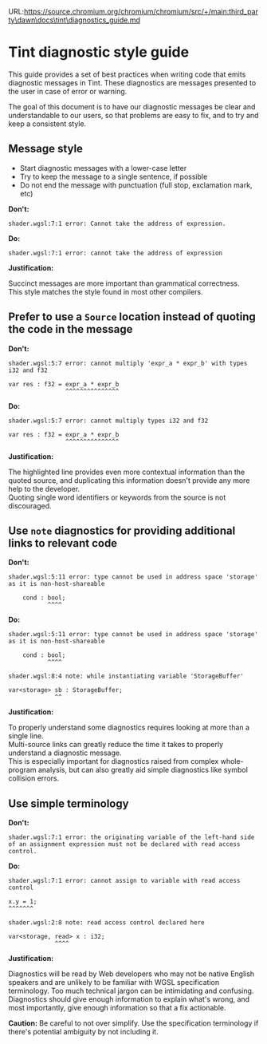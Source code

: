 URL:https://source.chromium.org/chromium/chromium/src/+/main:third_party\dawn\docs\tint\diagnostics_guide.md
# Tint diagnostic style guide

This guide provides a set of best practices when writing code that emits
diagnostic messages in Tint. These diagnostics are messages presented to the
user in case of error or warning.

The goal of this document is to have our diagnostic messages be clear and
understandable to our users, so that problems are easy to fix, and to try and
keep a consistent style.

## Message style

* Start diagnostic messages with a lower-case letter
* Try to keep the message to a single sentence, if possible
* Do not end the message with punctuation (full stop, exclamation mark, etc)

**Don't:**

```
shader.wgsl:7:1 error: Cannot take the address of expression.
```

**Do:**

```
shader.wgsl:7:1 error: cannot take the address of expression
```

**Justification:**

Succinct messages are more important than grammatical correctness. \
This style matches the style found in most other compilers.

## Prefer to use a `Source` location instead of quoting the code in the message

**Don't:**

```
shader.wgsl:5:7 error: cannot multiply 'expr_a * expr_b' with types i32 and f32

var res : f32 = expr_a * expr_b
                ^^^^^^^^^^^^^^^
```

**Do:**

```
shader.wgsl:5:7 error: cannot multiply types i32 and f32

var res : f32 = expr_a * expr_b
                ^^^^^^^^^^^^^^^
```

**Justification:**

The highlighted line provides even more contextual information than the quoted
source, and duplicating this information doesn't provide any more help to the
developer. \
Quoting single word identifiers or keywords from the source is not discouraged.

## Use `note` diagnostics for providing additional links to relevant code

**Don't:**

```
shader.wgsl:5:11 error: type cannot be used in address space 'storage' as it is non-host-shareable

    cond : bool;
           ^^^^
```

**Do:**

```
shader.wgsl:5:11 error: type cannot be used in address space 'storage' as it is non-host-shareable

    cond : bool;
           ^^^^

shader.wgsl:8:4 note: while instantiating variable 'StorageBuffer'

var<storage> sb : StorageBuffer;
             ^^
```

**Justification:**

To properly understand some diagnostics requires looking at more than a single
line. \
Multi-source links can greatly reduce the time it takes to properly
understand a diagnostic message. \
This is especially important for diagnostics raised from complex whole-program
analysis, but can also greatly aid simple diagnostics like symbol collision errors.

## Use simple terminology

**Don't:**

```
shader.wgsl:7:1 error: the originating variable of the left-hand side of an assignment expression must not be declared with read access control.
```

**Do:**

```
shader.wgsl:7:1 error: cannot assign to variable with read access control

x.y = 1;
^^^^^^^

shader.wgsl:2:8 note: read access control declared here

var<storage, read> x : i32;
             ^^^^
```

**Justification:**

Diagnostics will be read by Web developers who may not be native English
speakers and are unlikely to be familiar with WGSL specification terminology.
Too much technical jargon can be intimidating and confusing. \
Diagnostics should give enough information to explain what's wrong, and most
importantly, give enough information so that a fix actionable.

**Caution:** Be careful to not over simplify. Use the specification terminology
if there's potential ambiguity by not including it.
